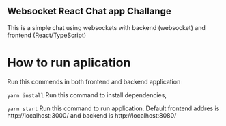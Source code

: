 ## Websocket React Chat app Challange
This is a simple chat using websockets with backend (websocket) and frontend (React/TypeScript)

# How to run aplication
Run this commends in both frontend and backend application

`yarn install`
Run this command to install dependencies,

`yarn start`
Run this command to run application. Default frontend addres is http://localhost:3000/  and backend is http://localhost:8080/
